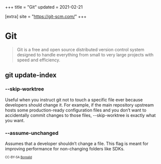 +++
title = "Git"
updated = 2021-02-21

[extra]
site = "https://git-scm.com/"
+++

# Git
> Git is a free and open source distributed version control system designed to handle everything from small to very large projects with speed and efficiency.

##  git update-index

### --skip-worktree
Useful when you instruct git not to touch a specific file ever because developers should change it. For example, if the main repository upstream hosts some production-ready configuration files and you don’t want to accidentally commit changes to those files, --skip-worktree is exactly what you want.

### --assume-unchanged
Assumes that a developer shouldn’t change a file. This flag is meant for improving performance for non-changing folders like SDKs.

<sub><sup>CC-BY-SA [Borealid](https://stackoverflow.com/questions/13630849/git-difference-between-assume-unchanged-and-skip-worktree)</sup></sub>